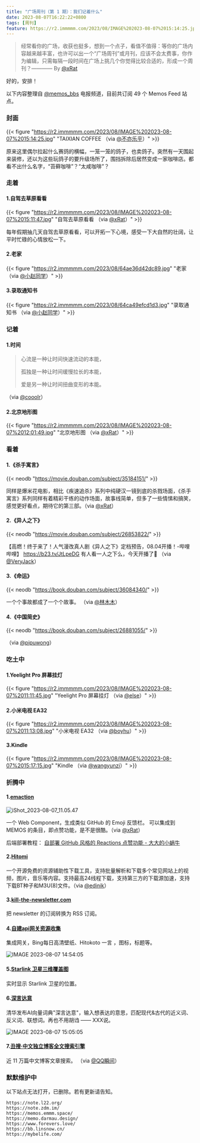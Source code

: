 ```yaml
---
title: "广场周刊（第 1 期）：我们记着什么"
date: 2023-08-07T16:22:22+0800
tags: [周刊]
feature: https://r2.immmmm.com/2023/08/IMAGE%202023-08-07%2015:14:25.jpg
---
```


> 经常看你的广场，收获也挺多，想到一个点子，看值不值得：等你的广场内容越来越丰富，也许可以出一个“广场周刊”或月刊，应该不会太费事，你作为编辑，只需每隔一段时间在广场上挑几个你觉得比较合适的，形成一个周刊？———— By [@xRat](https://www.xrat.net/)

好的，安排！

<!--more-->

以下内容整理自 [@memos_bbs](https://t.me/memos_bbs) 电报频道，目前共订阅 49 个 Memos Feed 站点。

### 封面

{{< figure "https://r2.immmmm.com/2023/08/IMAGE%202023-08-07%2015:14:25.jpg" "TAIXIAN COFFEE （via [@不亦乐乎](http://b.lms.im/m/77)）" >}}

原来这里偶尔拉起什么赛鸽的横幅，一笼一笼的鸽子，也卖鸽子。突然有一天围起来装修，还以为这些玩鸽子的要升级场所了，围挡拆除后居然变成一家咖啡店。都看不出什么名字，“苔藓咖啡”？“太咸咖啡”？

### 走着

#### 1.自驾去草原看看

{{< figure "https://r2.immmmm.com/2023/08/IMAGE%202023-08-07%2015:11:47.jpg" "自驾去草原看看 （via [@xRat](https://memos.xrat.net/m/333)）" >}}

每年假期抽几天自驾去草原看看，可以开拓一下心境，感受一下大自然的壮阔，让平时忙碌的心情放松一下。

#### 2.老家

{{< figure "https://r2.immmmm.com/2023/08/64ae36d42dc89.jpg" "老家 （via [@小赵同学](https://memos.usj.cc/m/52)）" >}}

#### 3.录取通知书

{{< figure "https://r2.immmmm.com/2023/08/64ca49efcd1d3.jpg" "录取通知书 （via [@小赵同学](https://memos.usj.cc/m/62)）" >}}


### 记着

#### 1.时间

> 心流是一种让时间快速流动的本能，
> 
> 孤独是一种让时间缓慢拉长的本能，
> 
> 爱是另一种让时间扭曲变形的本能。

（via [@cooolr](http://m.cooolr.cn/m/207)）

#### 2.北京地形图

{{< figure "https://r2.immmmm.com/2023/08/IMAGE%202023-08-07%2012:01:49.jpg" "北京地形图 （via [@xRat](https://memos.xrat.net/m/338)）" >}}

### 看着

#### 1.《杀手寓言》

{{< neodb "https://movie.douban.com/subject/35184151/" >}}

同样是爆米花电影，相比《疾速追杀》系列中纯硬汉一镜到底的杀戮场面，《杀手寓言》系列同样有着精彩干练的动作场面，故事线简单，但多了一些情愫和搞笑，感觉更好看点，期待它的第三部。（via [@xRat](https://memos.xrat.net/m/339)）

#### 2.《异人之下》

{{< neodb "https://movie.douban.com/subject/26853822/" >}}

【高燃！终于来了！人气漫改真人剧《异人之下》定档预告，08.04开播！-哔哩哔哩】 <https://b23.tv/JtLpeDG> 有人看一人之下么，今天开播了🤨 （via [@VeryJack](https://say.veryjack.com/m/152)）

#### 3.《命运》

{{< neodb "https://book.douban.com/subject/36084340/" >}}

一个个事故都成了一个个故事。 （via [@林木木](http://me.edui.fun/m/1688)）

#### 4.《中国简史》

{{< neodb "https://book.douban.com/subject/26881055/" >}}

（via [@pipuwong](https://memos.pipuwong.com/m/127)）

### 吃土中

#### 1.Yeelight Pro 屏幕挂灯

{{< figure "https://r2.immmmm.com/2023/08/IMAGE%202023-08-07%2011:11:45.jpg" "Yeelight Pro 屏幕挂灯 （via [@else](https://memos.vlieo.com/m/41)）" >}}

#### 2.小米电视 EA32

{{< figure "https://r2.immmmm.com/2023/08/IMAGE%202023-08-07%2011:13:08.jpg" "小米电视 EA32 （via [@boyhu](http://qzone.boyhu.cn/m/1190)）" >}}

#### 3.Kindle

{{< figure "https://r2.immmmm.com/2023/08/IMAGE%202023-08-07%2015:17:15.jpg" "Kindle （via [@wangyunzi](http://s.dusays.com/m/1464)）" >}}

### 折腾中

#### 1.[emaction](https://github.com/emaction/emaction.frontend) 

![iShot_2023-08-07_11.05.47](https://r2.immmmm.com/2023/08/iShot_2023-08-07_11.05.47.png)

一个 Web Component，生成类似 GitHub 的 Emoji 反馈栏。 可以集成到 MEMOS 的条目，即点赞功能，是不是很酷。（via [@xRat](https://memos.xrat.net/m/340)）

后端部署教程： [自部署 GitHub 风格的 Reactions 点赞功能 - 大大的小蜗牛](https://eallion.com/self-hosted-github-flavored-reactions/) 

#### 2.[Hitomi](https://github.com/KurtBestor/Hitomi-Downloader)

一个开源免费的资源辅助性下载工具，支持批量解析和下载多个常见网站上的视频，图片，音乐等内容。支持最高24线程下载，支持第三方的下载源加速，支持下载BT种子和M3U(8)文件。（via [@edinik](http://memos.edinik.com/m/151)）

#### 3.[kill-the-newsletter.com](https://kill-the-newsletter.com/)

把 newsletter 的订阅转换为 RSS 订阅。

#### 4.[自建api网关资源收集](https://api.eallion.com/)

集成网关，Bing每日高清壁纸、Hitokoto 一言 ，图标，标题等。

![IMAGE 2023-08-07 14:54:05](https://r2.immmmm.com/2023/08/IMAGE%202023-08-07%2014:54:05.jpg)

#### 5.[Starlink 卫星三维覆盖图](https://satellitemap.space/?constellation=starlink)

实时显示 Starlink 卫星的位置。

#### 6.[深言达意](https://shenyandayi.com/)

清华发布AI向量词典"深言达意"，输入想表达的意思，匹配现代&古代的近义词、反义词、联想词。再也不用胡诌 —— XXX说。

![IMAGE 2023-08-07 15:05:05](https://r2.immmmm.com/2023/08/IMAGE%202023-08-07%2015:05:05.jpg)

#### 7.[丑搜·中文独立博客全文搜索引擎](https://uglysearch.othing.xyz)

近 11 万篇中文博客文章搜索。 （via [@QQ瞬间](http://qzone.boyhu.cn/m/1185)）

### 默默维护中

以下站点无法打开，已删除。若有更新请告知。

```
https://note.l22.org/
https://note.zdm.im/
https://memos.emmm.space/
https://memo.darmau.design/
https://www.forevers.love/
https://bb.linsnow.cn/
https://mybelife.com/
```